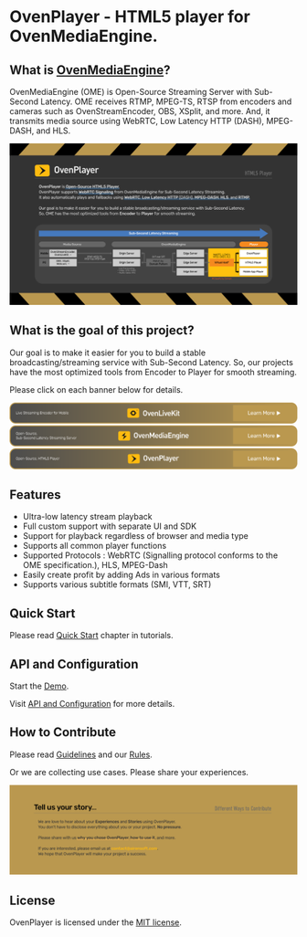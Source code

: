 # OvenPlayer - HTML5 player for OvenMediaEngine.

## What is [OvenMediaEngine](https://github.com/AirenSoft/OvenMediaEngine)?

OvenMediaEngine (OME) is Open-Source Streaming Server with Sub-Second Latency.
OME receives RTMP, MPEG-TS, RTSP from encoders and cameras such as OvenStreamEncoder, OBS, XSplit, and more. And, it transmits media source using WebRTC, Low Latency HTTP (DASH), MPEG-DASH, and HLS.

![main](dist/02_OvenPlayer.png)


## What is the goal of this project?

Our goal is to make it easier for you to build a stable broadcasting/streaming service with Sub-Second Latency.
So, our projects have the most optimized tools from Encoder to Player for smooth streaming.

Please click on each banner below for details.

[![OvenLiveKit](dist/07_OvenLiveKit.png)](https://www.airensoft.com/olk)
[![OvenMediaEngine](dist/07_OvenMediaEngine.png)](https://www.ovenmediaengine.com/ome)
[![OvenPlayer](dist/07_OvenPlayer.png)](https://www.ovenmediaengine.com/ovenplayer)


## Features

- Ultra-low latency stream playback
- Full custom support with separate UI and SDK
- Support for playback regardless of browser and media type
- Supports all common player functions
- Supported Protocols : WebRTC (Signalling protocol conforms to the OME specification.), HLS, MPEG-Dash
- Easily create profit by adding Ads in various formats
- Supports various subtitle formats (SMI, VTT, SRT)


## Quick Start

Please read [Quick Start](https://airensoft.gitbook.io/ovenplayer/#quick-start) chapter in tutorials.


## API and Configuration

Start the [Demo](https://airensoft.github.io/OvenPlayer/docs/demo.html).

Visit [API and Configuration](docs/api.md) for more details.


## How to Contribute

Please read [Guidelines](CONTRIBUTING.md) and our [Rules](CODE_OF_CONDUCT.md).

Or we are collecting use cases. Please share your experiences.

[![Contribute](dist/06_UseCases.png)](mailto:contact@airensoft.com)

## License

OvenPlayer is licensed under the [MIT license](LICENSE).
